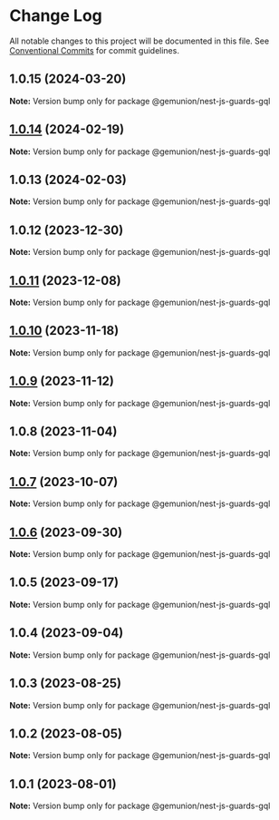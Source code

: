 # Change Log

All notable changes to this project will be documented in this file.
See [Conventional Commits](https://conventionalcommits.org) for commit guidelines.

## 1.0.15 (2024-03-20)

**Note:** Version bump only for package @gemunion/nest-js-guards-gql

## [1.0.14](https://github.com/gemunion/nestjs-packages/compare/@gemunion/nest-js-guards-gql@1.0.13...@gemunion/nest-js-guards-gql@1.0.14) (2024-02-19)

**Note:** Version bump only for package @gemunion/nest-js-guards-gql

## 1.0.13 (2024-02-03)

**Note:** Version bump only for package @gemunion/nest-js-guards-gql

## 1.0.12 (2023-12-30)

**Note:** Version bump only for package @gemunion/nest-js-guards-gql

## [1.0.11](https://github.com/gemunion/nestjs-packages/compare/@gemunion/nest-js-guards-gql@1.0.10...@gemunion/nest-js-guards-gql@1.0.11) (2023-12-08)

**Note:** Version bump only for package @gemunion/nest-js-guards-gql

## [1.0.10](https://github.com/gemunion/nestjs-packages/compare/@gemunion/nest-js-guards-gql@1.0.9...@gemunion/nest-js-guards-gql@1.0.10) (2023-11-18)

**Note:** Version bump only for package @gemunion/nest-js-guards-gql

## [1.0.9](https://github.com/gemunion/nestjs-packages/compare/@gemunion/nest-js-guards-gql@1.0.8...@gemunion/nest-js-guards-gql@1.0.9) (2023-11-12)

**Note:** Version bump only for package @gemunion/nest-js-guards-gql

## 1.0.8 (2023-11-04)

**Note:** Version bump only for package @gemunion/nest-js-guards-gql

## [1.0.7](https://github.com/gemunion/nestjs-packages/compare/@gemunion/nest-js-guards-gql@1.0.6...@gemunion/nest-js-guards-gql@1.0.7) (2023-10-07)

**Note:** Version bump only for package @gemunion/nest-js-guards-gql

## [1.0.6](https://github.com/gemunion/nestjs-packages/compare/@gemunion/nest-js-guards-gql@1.0.5...@gemunion/nest-js-guards-gql@1.0.6) (2023-09-30)

**Note:** Version bump only for package @gemunion/nest-js-guards-gql

## 1.0.5 (2023-09-17)

**Note:** Version bump only for package @gemunion/nest-js-guards-gql

## 1.0.4 (2023-09-04)

**Note:** Version bump only for package @gemunion/nest-js-guards-gql

## 1.0.3 (2023-08-25)

**Note:** Version bump only for package @gemunion/nest-js-guards-gql

## 1.0.2 (2023-08-05)

**Note:** Version bump only for package @gemunion/nest-js-guards-gql

## 1.0.1 (2023-08-01)

**Note:** Version bump only for package @gemunion/nest-js-guards-gql
